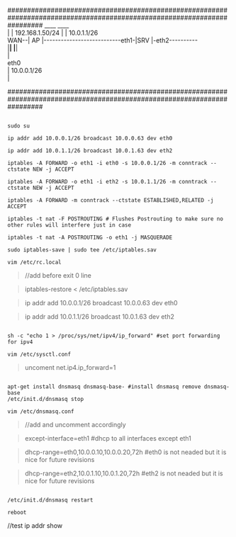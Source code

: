 #########################################################################################################################
                   ____                                  ____                                                              
                  |    |            192.168.1.50/24     |    |      10.0.1.1/26                                                     
             WAN--| AP |---------------------------eth1-|SRV |-eth2----------                                          
                  |____|                                |____|                                                           
                                                          |                                                            
                                                        eth0                                                           
                                                          | 10.0.0.1/26                                                
                                                          |                                                            
                                                                                                                       
#########################################################################################################################

~~~

sudo su

ip addr add 10.0.0.1/26 broadcast 10.0.0.63 dev eth0

ip addr add 10.0.1.1/26 broadcast 10.0.1.63 dev eth2

iptables -A FORWARD -o eth1 -i eth0 -s 10.0.0.1/26 -m conntrack --ctstate NEW -j ACCEPT

iptables -A FORWARD -o eth1 -i eth2 -s 10.0.1.1/26 -m conntrack --ctstate NEW -j ACCEPT

iptables -A FORWARD -m conntrack --ctstate ESTABLISHED,RELATED -j ACCEPT

iptables -t nat -F POSTROUTING # Flushes Postrouting to make sure no other rules will interfere just in case

iptables -t nat -A POSTROUTING -o eth1 -j MASQUERADE

sudo iptables-save | sudo tee /etc/iptables.sav

vim /etc/rc.local

~~~

>//add before exit 0 line

>iptables-restore < /etc/iptables.sav

>ip addr add 10.0.0.1/26 broadcast 10.0.0.63 dev eth0

>ip addr add 10.0.1.1/26 broadcast 10.0.1.63 dev eth2

~~~

sh -c "echo 1 > /proc/sys/net/ipv4/ip_forward" #set port forwarding for ipv4

vim /etc/sysctl.conf

~~~

>uncoment net.ip4.ip_forward=1

~~~

apt-get install dnsmasq dnsmasq-base- #install dnsmasq remove dnsmasq-base
/etc/init.d/dnsmasq stop

vim /etc/dnsmasq.conf

~~~

>//add and uncomment accordingly

>except-interface=eth1 #dhcp to all interfaces except eth1

>dhcp-range=eth0,10.0.0.10,10.0.0.20,72h #eth0 is not neaded but it is nice for future revisions

>dhcp-range=eth2,10.0.1.10,10.0.1.20,72h #eth2 is not neaded but it is nice for future revisions

~~~

/etc/init.d/dnsmasq restart

reboot

~~~

//test ip addr show






